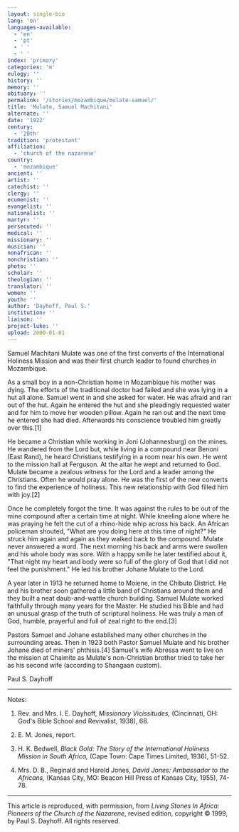 ```yaml
---
layout: single-bio
lang: 'en'
languages-available:
  - 'en'
  - 'pt'
  - ' '
  - ' '
index: 'primary'
categories: 'm'
eulogy: ''
history: ''
memory: ''
obituary: ''
permalink: '/stories/mozambique/mulate-samuel/'
title: 'Mulate, Samuel Machitani'
alternate: ''
date: '1922'
century:
  - '20th'
tradition: 'protestant'
affiliation:
  - 'church of the nazarene'
country:
  - 'mozambique'
ancient: ''
artist: ''
catechist: ''
clergy: ''
ecumenist: ''
evangelist: ''
nationalist: ''
martyr: ''
persecuted: ''
medical: ''
missionary: ''
musician: ''
nonafrican: ''
nonchristian: ''
photo: ''
scholar: ''
theologian: ''
translator: ''
women: ''
youth: ''
author: 'Dayhoff, Paul S.'
institution: ''
liaison: ''
project-luke: ''
upload: 2000-01-01
---
```



Samuel Machitani Mulate was one of the first converts of the International Holiness Mission and was their first church leader to found churches in Mozambique.

As a small boy in a non-Christian home in Mozambique his mother was dying. The efforts of the traditional doctor had failed and she was lying in a hut all alone. Samuel went in and she asked for water. He was afraid and ran out of the hut. Again he entered the hut and she pleadingly requested water and for him to move her wooden pillow.  Again he ran out and the next time he entered she had died. Afterwards his conscience troubled him greatly over this.[1]

He became a Christian while working in Joni (Johannesburg) on the mines. He wandered from the Lord but, while living in a compound near Benoni (East Rand), he heard Christians testifying in a room near his own. He went to the mission hall at Ferguson. At the altar he wept and returned to God. Mulate became a zealous witness for the Lord and a leader among the Christians. Often he would pray alone. He was the first of the new converts to find the experience of holiness. This new relationship with God filled him with joy.[2]

Once he completely forgot the time. It was against the rules to be out of the mine compound after a certain time at night. While kneeling alone where he was praying he felt the cut of a rhino-hide whip across his back. An African policeman shouted, "What are you doing here at this time of night?" He struck him again and again as they walked back to the compound. Mulate never answered a word. The next morning his back and arms were swollen and his whole body was sore. With a happy smile he later testified about it, "That night my heart and body were so full of the glory of God that I did not feel the punishment." He led his brother Johane Mulate to the Lord.

A year later in 1913 he returned home to Moiene, in the Chibuto District. He and his brother soon gathered a little band of Christians around them and they built a neat daub-and-wattle church building. Samuel Mulate worked faithfully through many years for the Master. He studied his Bible and had an unusual grasp of the truth of scriptural holiness. He was truly a man of God, humble, prayerful and full of zeal right to the end.[3]

Pastors Samuel and Johane established many other churches
in the surrounding areas. Then in 1923 both Pastor
Samuel Mulate and his brother Johane died of miners'
phthisis.[4] Samuel's wife Abressa went to live on
the mission at Chaimite as Mulate's non-Christian brother
tried to take her as his second wife (according to
Shangaan custom).

Paul S. Dayhoff

---
Notes:

1. Rev. and Mrs. I. E. Dayhoff, *Missionary Vicissitudes,* (Cincinnati, OH: God's Bible School and Revivalist, 1938), 68.

2. E. M. Jones, report.

3. H. K. Bedwell, *Black Gold: The Story of the International Holiness Mission in South Africa,* (Cape Town: Cape Times Limited, 1936), 51-52.

4. Mrs. D. B., Reginald and Harold Jones,  *David Jones: Ambassador to the Africans,* (Kansas City, MO: Beacon Hill Press of Kansas City, 1955), 74-78.

---

This article is reproduced, with permission, from *Living Stones In Africa: Pioneers of the Church of the Nazarene*, revised edition, copyright &copy; 1999, by Paul S. Dayhoff.  All rights reserved.
